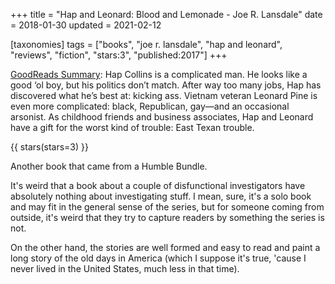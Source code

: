 +++
title = "Hap and Leonard: Blood and Lemonade - Joe R. Lansdale"
date = 2018-01-30
updated = 2021-02-12

[taxonomies]
tags = ["books", "joe r. lansdale", "hap and leonard", "reviews", "fiction",
"stars:3", "published:2017"]
+++

[GoodReads Summary](https://www.goodreads.com/book/show/31921113-blood-and-lemonade):
Hap Collins is a complicated man. He looks like a good ‘ol boy, but his
politics don’t match. After way too many jobs, Hap has discovered what he’s
best at: kicking ass. Vietnam veteran Leonard Pine is even more complicated:
black, Republican, gay—and an occasional arsonist. As childhood friends and
business associates, Hap and Leonard have a gift for the worst kind of
trouble: East Texan trouble.

<!-- more -->

{{ stars(stars=3) }}

Another book that came from a Humble Bundle. 

It's weird that a book about a couple of disfunctional investigators have
absolutely nothing about investigating stuff. I mean, sure, it's a solo book
and may fit in the general sense of the series, but for someone coming from
outside, it's weird that they try to capture readers by something the series
is not.

On the other hand, the stories are well formed and easy to read and paint a
long story of the old days in America (which I suppose it's true, 'cause I
never lived in the United States, much less in that time).
